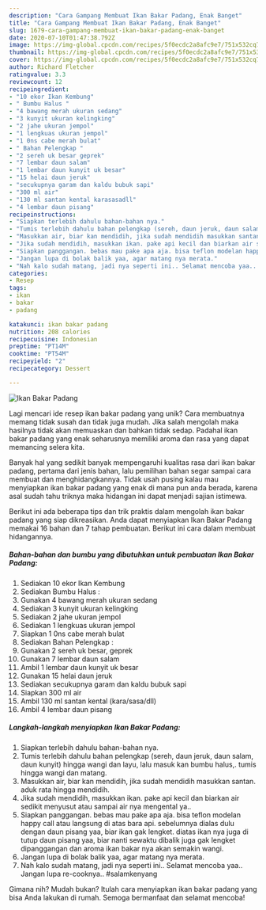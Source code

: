 ```yaml
---
description: "Cara Gampang Membuat Ikan Bakar Padang, Enak Banget"
title: "Cara Gampang Membuat Ikan Bakar Padang, Enak Banget"
slug: 1679-cara-gampang-membuat-ikan-bakar-padang-enak-banget
date: 2020-07-10T01:47:38.792Z
image: https://img-global.cpcdn.com/recipes/5f0ecdc2a8afc9e7/751x532cq70/ikan-bakar-padang-foto-resep-utama.jpg
thumbnail: https://img-global.cpcdn.com/recipes/5f0ecdc2a8afc9e7/751x532cq70/ikan-bakar-padang-foto-resep-utama.jpg
cover: https://img-global.cpcdn.com/recipes/5f0ecdc2a8afc9e7/751x532cq70/ikan-bakar-padang-foto-resep-utama.jpg
author: Richard Fletcher
ratingvalue: 3.3
reviewcount: 12
recipeingredient:
- "10 ekor Ikan Kembung"
- " Bumbu Halus "
- "4 bawang merah ukuran sedang"
- "3 kunyit ukuran kelingking"
- "2 jahe ukuran jempol"
- "1 lengkuas ukuran jempol"
- "1 0ns cabe merah bulat"
- " Bahan Pelengkap "
- "2 sereh uk besar geprek"
- "7 lembar daun salam"
- "1 lembar daun kunyit uk besar"
- "15 helai daun jeruk"
- "secukupnya garam dan kaldu bubuk sapi"
- "300 ml air"
- "130 ml santan kental karasasadll"
- "4 lembar daun pisang"
recipeinstructions:
- "Siapkan terlebih dahulu bahan-bahan nya."
- "Tumis terlebih dahulu bahan pelengkap (sereh, daun jeruk, daun salam, daun kunyit) hingga wangi dan layu, lalu masuk kan bumbu halus,. tumis hingga wangi dan matang."
- "Masukkan air, biar kan mendidih, jika sudah mendidih masukkan santan. aduk rata hingga mendidih."
- "Jika sudah mendidih, masukkan ikan. pake api kecil dan biarkan air sedikit menyusut atau sampai air nya mengental ya.."
- "Siapkan panggangan. bebas mau pake apa aja. bisa teflon modelan happy call atau langsung di atas bara api. sebelumnya dialas dulu dengan daun pisang yaa, biar ikan gak lengket. diatas ikan nya juga di tutup daun pisang yaa, biar nanti sewaktu dibalik juga gak lengket dipanggangan dan aroma ikan bakar nya akan semakin wangi."
- "Jangan lupa di bolak balik yaa, agar matang nya merata."
- "Nah kalo sudah matang, jadi nya seperti ini.. Selamat mencoba yaa.. Jangan lupa re-cooknya.. #salamkenyang"
categories:
- Resep
tags:
- ikan
- bakar
- padang

katakunci: ikan bakar padang 
nutrition: 208 calories
recipecuisine: Indonesian
preptime: "PT14M"
cooktime: "PT54M"
recipeyield: "2"
recipecategory: Dessert

---
```



![Ikan Bakar Padang](https://img-global.cpcdn.com/recipes/5f0ecdc2a8afc9e7/751x532cq70/ikan-bakar-padang-foto-resep-utama.jpg)

Lagi mencari ide resep ikan bakar padang yang unik? Cara membuatnya memang tidak susah dan tidak juga mudah. Jika salah mengolah maka hasilnya tidak akan memuaskan dan bahkan tidak sedap. Padahal ikan bakar padang yang enak seharusnya memiliki aroma dan rasa yang dapat memancing selera kita.



Banyak hal yang sedikit banyak mempengaruhi kualitas rasa dari ikan bakar padang, pertama dari jenis bahan, lalu pemilihan bahan segar sampai cara membuat dan menghidangkannya. Tidak usah pusing kalau mau menyiapkan ikan bakar padang yang enak di mana pun anda berada, karena asal sudah tahu triknya maka hidangan ini dapat menjadi sajian istimewa.


Berikut ini ada beberapa tips dan trik praktis dalam mengolah ikan bakar padang yang siap dikreasikan. Anda dapat menyiapkan Ikan Bakar Padang memakai 16 bahan dan 7 tahap pembuatan. Berikut ini cara dalam membuat hidangannya.

<!--inarticleads1-->

##### Bahan-bahan dan bumbu yang dibutuhkan untuk pembuatan Ikan Bakar Padang:

1. Sediakan 10 ekor Ikan Kembung
1. Sediakan  Bumbu Halus :
1. Gunakan 4 bawang merah ukuran sedang
1. Sediakan 3 kunyit ukuran kelingking
1. Sediakan 2 jahe ukuran jempol
1. Sediakan 1 lengkuas ukuran jempol
1. Siapkan 1 0ns cabe merah bulat
1. Sediakan  Bahan Pelengkap :
1. Gunakan 2 sereh uk besar, geprek
1. Gunakan 7 lembar daun salam
1. Ambil 1 lembar daun kunyit uk besar
1. Gunakan 15 helai daun jeruk
1. Sediakan secukupnya garam dan kaldu bubuk sapi
1. Siapkan 300 ml air
1. Ambil 130 ml santan kental (kara/sasa/dll)
1. Ambil 4 lembar daun pisang




<!--inarticleads2-->

##### Langkah-langkah menyiapkan Ikan Bakar Padang:

1. Siapkan terlebih dahulu bahan-bahan nya.
1. Tumis terlebih dahulu bahan pelengkap (sereh, daun jeruk, daun salam, daun kunyit) hingga wangi dan layu, lalu masuk kan bumbu halus,. tumis hingga wangi dan matang.
1. Masukkan air, biar kan mendidih, jika sudah mendidih masukkan santan. aduk rata hingga mendidih.
1. Jika sudah mendidih, masukkan ikan. pake api kecil dan biarkan air sedikit menyusut atau sampai air nya mengental ya..
1. Siapkan panggangan. bebas mau pake apa aja. bisa teflon modelan happy call atau langsung di atas bara api. sebelumnya dialas dulu dengan daun pisang yaa, biar ikan gak lengket. diatas ikan nya juga di tutup daun pisang yaa, biar nanti sewaktu dibalik juga gak lengket dipanggangan dan aroma ikan bakar nya akan semakin wangi.
1. Jangan lupa di bolak balik yaa, agar matang nya merata.
1. Nah kalo sudah matang, jadi nya seperti ini.. Selamat mencoba yaa.. Jangan lupa re-cooknya.. #salamkenyang




Gimana nih? Mudah bukan? Itulah cara menyiapkan ikan bakar padang yang bisa Anda lakukan di rumah. Semoga bermanfaat dan selamat mencoba!
